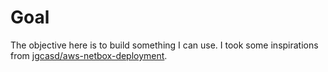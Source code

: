 # Goal

The objective here is to build something I can use.
I took some inspirations from [jgcasd/aws-netbox-deployment](https://github.com/jgcasd/aws-netbox-deployment).
